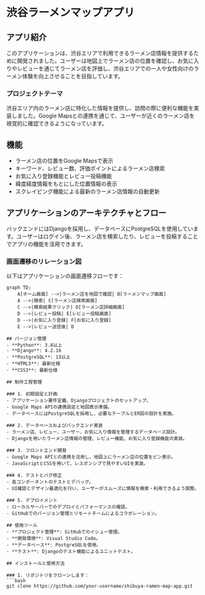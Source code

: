 # 渋谷ラーメンマップアプリ

## アプリ紹介
このアプリケーションは、渋谷エリアで利用できるラーメン店情報を提供するために開発されました。ユーザーは地図上でラーメン店の位置を確認し、お気に入りやレビューを通じてラーメン店を評価し、渋谷エリアでの一人や女性向けのラーメン体験を向上させることを目指しています。

### プロジェクトテーマ
渋谷エリア内のラーメン店に特化した情報を提供し、訪問の際に便利な機能を実装しました。Google Mapsとの連携を通じて、ユーザーが近くのラーメン店を視覚的に確認できるようになっています。

## 機能
- ラーメン店の位置をGoogle Mapsで表示
- キーワード、レビュー数、評価ポイントによるラーメン店検索
- お気に入り登録機能とレビュー投稿機能
- 緯度経度情報をもとにした位置情報の表示
- スクレイピング機能による最新のラーメン店情報の自動更新

## アプリケーションのアーキテクチャとフロー
バックエンドにはDjangoを採用し、データベースにPostgreSQLを使用しています。ユーザーはログイン後、ラーメン店を検索したり、レビューを投稿することでアプリの機能を活用できます。

### 画面遷移のリレーション図
以下はアプリケーションの画面遷移フローです：

```mermaid
graph TD;
    A[ホーム画面] -->|ラーメン店を地図で確認| B[ラーメンマップ画面]
    A -->|検索| C[ラーメン店検索画面]
    C -->|検索結果クリック| D[ラーメン店詳細画面]
    D -->|レビュー投稿| E[レビュー投稿画面]
    D -->|お気に入り登録| F[お気に入り登録]
    E -->|レビュー送信後| D

## バージョン管理
- **Python**: 3.8以上
- **Django**: 4.2.16
- **PostgreSQL**: 13以上
- **HTML5**: 最新仕様
- **CSS3**: 最新仕様

## 制作工程管理

### 1. 初期設定と計画
- アプリケーション要件定義、Djangoプロジェクトのセットアップ。
- Google Maps APIの連携設定と地図表示準備。
- データベースにはPostgreSQLを採用し、必要なテーブルとER図の設計を実施。

### 2. データベースおよびバックエンド実装
- ラーメン店、レビュー、ユーザー、お気に入り情報を管理するデータベース設計。
- Djangoを用いたラーメン店情報の管理、レビュー機能、お気に入り登録機能の実装。

### 3. フロントエンド開発
- Google Maps APIとの連携を活用し、地図上にラーメン店の位置をピン表示。
- JavaScriptとCSSを用いて、レスポンシブで見やすいUIを実装。

### 4. テストとバグ修正
- 各コンポーネントのテストとデバッグ。
- UI確認とデザイン最適化を行い、ユーザーがスムーズに情報を検索・利用できるよう調整。

### 5. デプロイメント
- ローカルサーバーでのデプロイとパフォーマンスの確認。
- GitHubでのバージョン管理とリモートチームによるコラボレーション。

## 使用ツール
- **プロジェクト管理**: GitHubでのイシュー管理。
- **開発環境**: Visual Studio Code。
- **データベース**: PostgreSQLを使用。
- **テスト**: Djangoのテスト機能によるユニットテスト。

## インストールと使用方法

### 1. リポジトリをクローンします：
```bash
git clone https://github.com/your-username/shibuya-ramen-map-app.git

